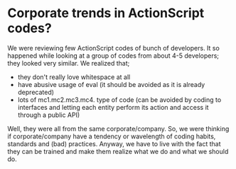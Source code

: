 # Corporate trends in ActionScript codes?

We were reviewing few ActionScript codes of bunch of developers. It so happened while looking at a group of codes from about 4-5 developers; they looked very similar. We realized that;

- they don't really love whitespace at all
- have abusive usage of eval (it should be avoided as it is already deprecated)
- lots of mc1.mc2.mc3.mc4. type of code (can be avoided by coding to interfaces and letting each entity perform its action and access it through a public API)

Well, they were all from the same corporate/company. So, we were thinking if corporate/company have  a tendency or wavelength of coding habits, standards and (bad) practices. Anyway, we have to live with the fact that they can be trained and make them realize what we do and what we should do.
